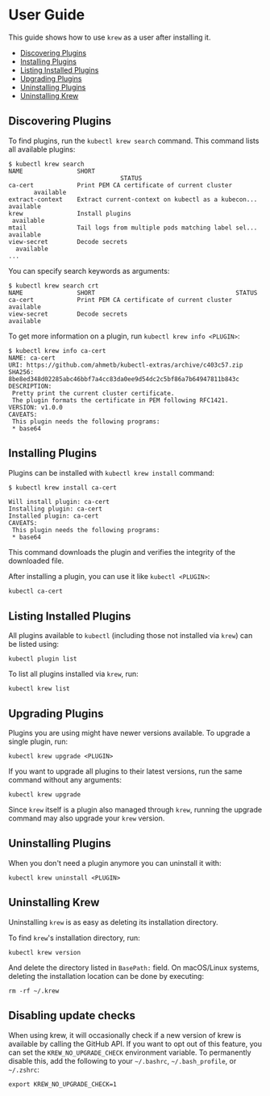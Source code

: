 # User Guide

This guide shows how to use `krew` as a user after installing it.

<!-- TOC depthFrom:2 -->

- [Discovering Plugins](#discovering-plugins)
- [Installing Plugins](#installing-plugins)
- [Listing Installed Plugins](#listing-installed-plugins)
- [Upgrading Plugins](#upgrading-plugins)
- [Uninstalling Plugins](#uninstalling-plugins)
- [Uninstalling Krew](#uninstalling-krew)

<!-- /TOC -->

## Discovering Plugins

To find plugins, run the `kubectl krew search` command. This command lists all
available plugins:

```text
$ kubectl krew search
NAME               SHORT                                              STATUS
ca-cert            Print PEM CA certificate of current cluster        available
extract-context    Extract current-context on kubectl as a kubecon... available
krew               Install plugins                                    available
mtail              Tail logs from multiple pods matching label sel... available
view-secret        Decode secrets                                     available
...
```

You can specify search keywords as arguments:

```text
$ kubectl krew search crt
NAME               SHORT                                       STATUS
ca-cert            Print PEM CA certificate of current cluster available
view-secret        Decode secrets                              available
```

To get more information on a plugin, run `kubectl krew info <PLUGIN>`:

```text
$ kubectl krew info ca-cert
NAME: ca-cert
URI: https://github.com/ahmetb/kubectl-extras/archive/c403c57.zip
SHA256: 8be8ed348d02285abc46bbf7a4cc83da0ee9d54dc2c5bf86a7b64947811b843c
DESCRIPTION:
 Pretty print the current cluster certificate.
 The plugin formats the certificate in PEM following RFC1421.
VERSION: v1.0.0
CAVEATS:
 This plugin needs the following programs:
 * base64
```

## Installing Plugins

Plugins can be installed with `kubectl krew install` command:

```text
$ kubectl krew install ca-cert

Will install plugin: ca-cert
Installing plugin: ca-cert
Installed plugin: ca-cert
CAVEATS:
 This plugin needs the following programs:
 * base64
```

This command downloads the plugin and verifies the integrity of the downloaded
file.

After installing a plugin, you can use it like `kubectl <PLUGIN>`:

```sh
kubectl ca-cert
```

## Listing Installed Plugins

All plugins available to `kubectl` (including those not installed via `krew`) can
be listed using:

    kubectl plugin list

To list all plugins installed via `krew`, run:

    kubectl krew list

## Upgrading Plugins

Plugins you are using might have newer versions available. To upgrade a single
plugin, run:

    kubectl krew upgrade <PLUGIN>

If you want to upgrade all plugins to their latest versions, run the same command
without any arguments:

    kubectl krew upgrade

Since `krew` itself is a plugin also managed through `krew`, running the upgrade
command may also upgrade your `krew` version.

## Uninstalling Plugins

When you don't need a plugin anymore you can uninstall it with:

    kubectl krew uninstall <PLUGIN>

## Uninstalling Krew

Uninstalling `krew` is as easy as deleting its installation directory.

To find `krew`'s installation directory, run:

    kubectl krew version

And delete the directory listed in `BasePath:` field. On macOS/Linux systems,
deleting the installation location can be done by executing:

    rm -rf ~/.krew


## Disabling update checks

When using krew, it will occasionally check if a new version of krew is available
by calling the GitHub API. If you want to opt out of this feature, you can set
the `KREW_NO_UPGRADE_CHECK` environment variable. To permanently disable this,
add the following to your `~/.bashrc`, `~/.bash_profile`, or `~/.zshrc`:

    export KREW_NO_UPGRADE_CHECK=1
